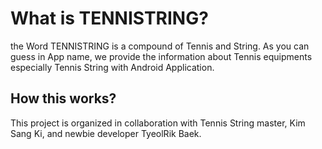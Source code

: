 # What is TENNISTRING?

the Word TENNISTRING is a compound of Tennis and String. As you can guess in App name, we provide the information about Tennis equipments especially Tennis String with Android Application.

## How this works?

This project is organized in collaboration with Tennis String master, Kim Sang Ki, and newbie developer TyeolRik Baek. 
